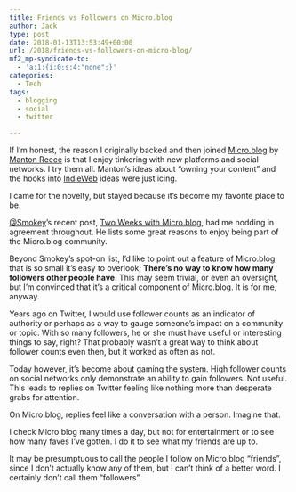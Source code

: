 ```yaml
---
title: Friends vs Followers on Micro.blog
author: Jack
type: post
date: 2018-01-13T13:53:49+00:00
url: /2018/friends-vs-followers-on-micro-blog/
mf2_mp-syndicate-to:
  - 'a:1:{i:0;s:4:"none";}'
categories:
  - Tech
tags:
  - blogging
  - social
  - twitter

---
```

If I’m honest, the reason I originally backed and then joined [Micro.blog][1] by [Manton Reece][2] is that I enjoy tinkering with new platforms and social networks. I try them all. Manton’s ideas about “owning your content” and the hooks into [IndieWeb][3] ideas were just icing.

I came for the novelty, but stayed because it’s become my favorite place to be.

[@Smokey][4]’s recent post, [Two Weeks with Micro.blog][5], had me nodding in agreement throughout. He lists some great reasons to enjoy being part of the Micro.blog community.

Beyond Smokey’s spot-on list, I’d like to point out a feature of Micro.blog that is so small it’s easy to overlook; **There’s no way to know how many followers other people have**. This may seem trivial, or even an oversight, but I’m convinced that it’s a critical component of Micro.blog. It is for me, anyway.

Years ago on Twitter, I would use follower counts as an indicator of authority or perhaps as a way to gauge someone’s impact on a community or topic. With so many followers, he or she must have useful or interesting things to say, right? That probably wasn’t a great way to think about follower counts even then, but it worked as often as not.

Today however, it’s become about gaming the system. High follower counts on social networks only demonstrate an ability to gain followers. Not useful. This leads to replies on Twitter feeling like nothing more than desperate grabs for attention.

On Micro.blog, replies feel like a conversation with a person. Imagine that.

I check Micro.blog many times a day, but not for entertainment or to see how many faves I’ve gotten. I do it to see what my friends are up to.

It may be presumptuous to call the people I follow on Micro.blog “friends”, since I don’t actually know any of them, but I can’t think of a better word. I certainly don’t call them “followers”.

 [1]: https://micro.blog
 [2]: http://www.manton.org
 [3]: https://indieweb.org
 [4]: https://micro.blog/smokey
 [5]: https://www.ardisson.org/afkar/2018/01/12/two-weeks-with-micro-blog/